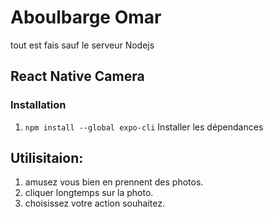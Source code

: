# Aboulbarge Omar

tout est fais sauf le serveur Nodejs

## React Native Camera

### Installation

1. `npm install --global expo-cli` Installer les dépendances

## Utilisitaion:

1. amusez vous bien en prennent des photos.
2. cliquer longtemps sur la photo.
3. choisissez votre action souhaitez.
